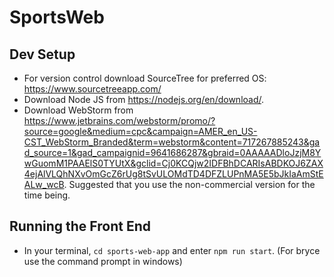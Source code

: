 # SportsWeb

## Dev Setup
- For version control download SourceTree for preferred OS: https://www.sourcetreeapp.com/
- Download Node JS from https://nodejs.org/en/download/.
- Download WebStorm from https://www.jetbrains.com/webstorm/promo/?source=google&medium=cpc&campaign=AMER_en_US-CST_WebStorm_Branded&term=webstorm&content=717267885243&gad_source=1&gad_campaignid=9641686287&gbraid=0AAAAADloJzjM8YwGuomM1PAAElS0TYUtX&gclid=Cj0KCQjw2IDFBhDCARIsABDKOJ6ZAX4ejAlVLQhNXvOmGcZ6rUg8tSvULOMdTD4DFZLUPnMA5E5bJkIaAmStEALw_wcB. Suggested that you use the non-commercial version for the time being.

## Running the Front End
- In your terminal, `cd sports-web-app` and enter `npm run start`. (For bryce use the command prompt in windows)
